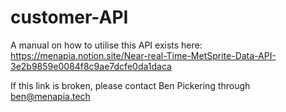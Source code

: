 # customer-API

A manual on how to utilise this API exists here: https://menapia.notion.site/Near-real-Time-MetSprite-Data-API-3e2b9859e0084f8c9ae7dcfe0da1daca

If this link is broken, please contact Ben Pickering through ben@menapia.tech
